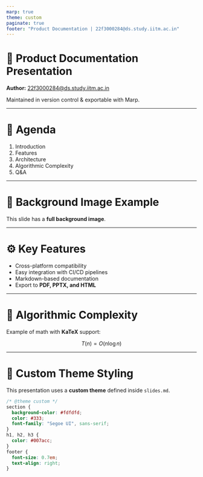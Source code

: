```yaml
---
marp: true
theme: custom
paginate: true
footer: "Product Documentation | 22f3000284@ds.study.iitm.ac.in"
---
```


<!-- _class: lead -->

# 🚀 Product Documentation Presentation

**Author:** 22f3000284@ds.study.iitm.ac.in  

Maintained in version control & exportable with Marp.

---

# 📖 Agenda

1. Introduction  
2. Features  
3. Architecture  
4. Algorithmic Complexity  
5. Q&A  

---

<!-- _class: bg-cover -->
<!-- _backgroundImage: url('https://picsum.photos/1600/900') -->

# 🌄 Background Image Example

This slide has a **full background image**.

---

# ⚙️ Key Features

- Cross-platform compatibility  
- Easy integration with CI/CD pipelines  
- Markdown-based documentation  
- Export to **PDF, PPTX, and HTML**  

---

# 📐 Algorithmic Complexity

Example of math with **KaTeX** support:

$$
T(n) = O(n \log n)
$$

---

# 🎨 Custom Theme Styling

This presentation uses a **custom theme** defined inside `slides.md`.

```css
/* @theme custom */
section {
  background-color: #fdfdfd;
  color: #333;
  font-family: "Segoe UI", sans-serif;
}
h1, h2, h3 {
  color: #007acc;
}
footer {
  font-size: 0.7em;
  text-align: right;
}
